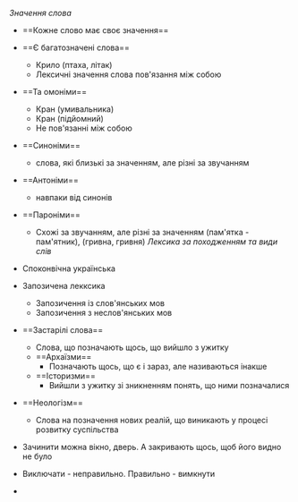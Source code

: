 *Значення слова*
- ==Кожне слово має своє значення==
- ==Є багатозначені слова==
	- Крило (птаха, літак)
	- Лексичні значення слова пов'язання між собою
- ==Та омоніми==
	- Кран (умивальника)
	- Кран (підйомний)
	- Не пов'язанні між собою
- ==Синоніми==
	- слова, які близькі за значенням, але різні за звучанням
- ==Антоніми==
	- навпаки від синонів
- ==Пароніми==
	- Схожі за звучанням, але різні за значенням (пам'ятка - пам'ятник), (гривна, гривня)
*Лексика за походженням та види слів*
- Споконвічна українська
- Запозичена лекксика
	- Запозичення із слов'янських мов
	- Запозичення з неслов'янських мов
- ==Застарілі слова==
	- Слова, що позначають щось, що вийшло з ужитку
	- ==Архаїзми==
		- Позначають щось, що є і зараз, але називаються інакше
	- ==Історизми==
		- Вийшли з ужитку зі зникненням понять, що ними позначалися
- ==Неологізм==
	- Слова на позначення нових реалій, що виникають у процесі розвитку суспільства

- Зачинити можна вікно, дверь. А закривають щось, щоб його видно не було
- Виключати - неправильно. Правильно - вимкнути
- 